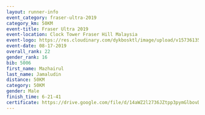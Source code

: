 ```yaml
---
layout: runner-info 
event_category: fraser-ultra-2019 
category_km: 50KM 
event-title: Fraser Ultra 2019 
event-location: Clock Tower Fraser Hill Malaysia 
event-logo: https://res.cloudinary.com/dykbosktl/image/upload/v1573613535/Logo/logo_mfst7w.jpg
event-date: 08-17-2019 
overall_rank: 22
gender_rank: 16
bib: 5006
first_name: Mazhairul
last_name: Jamaludin
distance: 50KM
category: 50KM
gender: Male
finish_time: 6-21-41
certificate: https://drive.google.com/file/d/14aWZ2l2736JZtpp3pymGlbovD6z5LRGO/view?usp=sharing
---
```

